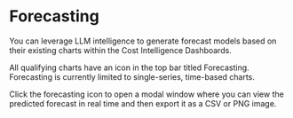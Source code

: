 # Forecasting 

You can leverage LLM intelligence to generate forecast models based on their existing charts within the Cost Intelligence Dashboards. 

All qualifying charts have an icon in the top bar titled Forecasting. Forecasting is currently limited to single-series, time-based charts. 

Click the forecasting icon to open a modal window where you can view the predicted forecast in real time and then export it as a CSV or PNG image. 
